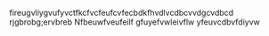 fireugvliygvufyvctfkcfvcfeufcvfecbdkfhvdlvcdbcvvdgcvdbcd
rjgbrobg;ervbreb
Nfbeuwfveufeilf
gfuyefvwleivflw
yfeuvcdbvfdiyvw

